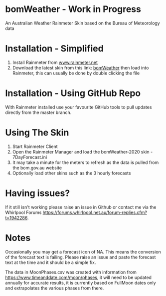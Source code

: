 # bomWeather - Work in Progress

An Australian Weather Rainmeter Skin based on the Bureau of Meteorology data

Installation - Simplified
=========================
1) Install Rainmeter from www.rainmeter.net
2) Download the latest skin from this link: [bomWeather](https://kanine.github.io/downloads/bomWeather_0.1b.rmskin) then load into Rainmeter, this can usually be done by double clicking the file

Installation - Using GitHub Repo
================================
With Rainmeter installed use your favourite GitHub tools to pull updates directly from the master branch.

Using The Skin
================
1) Start Rainmeter Client
2) Open the Rainmeter Manager and load the bomWeather-2020 skin - 7DayForecast.ini
3) It may take a minute for the meters to refresh as the data is pulled from the bom.gov.au website
4) Optionally load other skins such as the 3 hourly forecasts

Having issues?
=====================
If it still isn't working please raise an issue in Github or contact me via the Whirlpool Forums https://forums.whirlpool.net.au/forum-replies.cfm?t=1942286.

Notes
=====
Occasionally you may get a forecast icon of NA. This means the conversion of the forecast text is failing. Please raise an issue and paste the forecast text at the time and it should be a simple fix.

The data in MoonPhases.csv was created with information from https://www.timeanddate.com/moon/phases, it will need to be updated annually for accurate results, it is currently based on FullMoon dates only and extrapolates the various phases from there.
